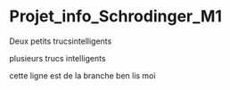 # Projet_info_Schrodinger_M1
Deux  petits trucsintelligents

plusieurs trucs intelligents

cette ligne est de la branche ben
lis moi
